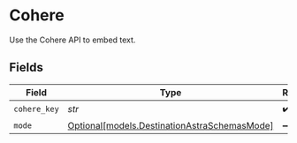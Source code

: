 # Cohere

Use the Cohere API to embed text.


## Fields

| Field                                                                                    | Type                                                                                     | Required                                                                                 | Description                                                                              |
| ---------------------------------------------------------------------------------------- | ---------------------------------------------------------------------------------------- | ---------------------------------------------------------------------------------------- | ---------------------------------------------------------------------------------------- |
| `cohere_key`                                                                             | *str*                                                                                    | :heavy_check_mark:                                                                       | N/A                                                                                      |
| `mode`                                                                                   | [Optional[models.DestinationAstraSchemasMode]](../models/destinationastraschemasmode.md) | :heavy_minus_sign:                                                                       | N/A                                                                                      |